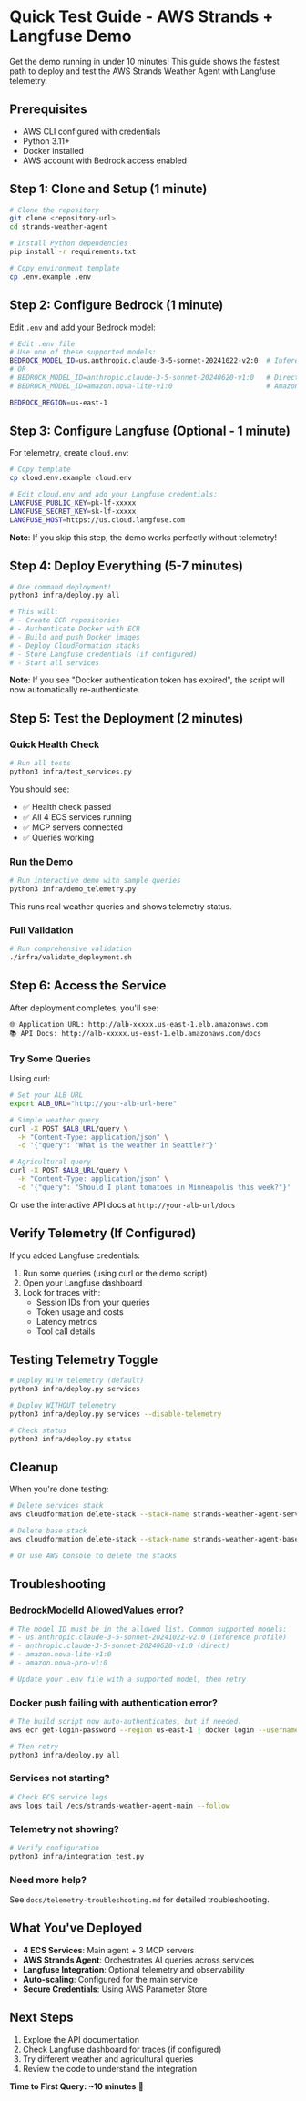 # Quick Test Guide - AWS Strands + Langfuse Demo

Get the demo running in under 10 minutes! This guide shows the fastest path to deploy and test the AWS Strands Weather Agent with Langfuse telemetry.

## Prerequisites

- AWS CLI configured with credentials
- Python 3.11+
- Docker installed
- AWS account with Bedrock access enabled

## Step 1: Clone and Setup (1 minute)

```bash
# Clone the repository
git clone <repository-url>
cd strands-weather-agent

# Install Python dependencies
pip install -r requirements.txt

# Copy environment template
cp .env.example .env
```

## Step 2: Configure Bedrock (1 minute)

Edit `.env` and add your Bedrock model:

```bash
# Edit .env file
# Use one of these supported models:
BEDROCK_MODEL_ID=us.anthropic.claude-3-5-sonnet-20241022-v2:0  # Inference profile (recommended)
# OR
# BEDROCK_MODEL_ID=anthropic.claude-3-5-sonnet-20240620-v1:0   # Direct model
# BEDROCK_MODEL_ID=amazon.nova-lite-v1:0                       # Amazon Nova

BEDROCK_REGION=us-east-1
```

## Step 3: Configure Langfuse (Optional - 1 minute)

For telemetry, create `cloud.env`:

```bash
# Copy template
cp cloud.env.example cloud.env

# Edit cloud.env and add your Langfuse credentials:
LANGFUSE_PUBLIC_KEY=pk-lf-xxxxx
LANGFUSE_SECRET_KEY=sk-lf-xxxxx
LANGFUSE_HOST=https://us.cloud.langfuse.com
```

**Note**: If you skip this step, the demo works perfectly without telemetry!

## Step 4: Deploy Everything (5-7 minutes)

```bash
# One command deployment!
python3 infra/deploy.py all

# This will:
# - Create ECR repositories
# - Authenticate Docker with ECR
# - Build and push Docker images
# - Deploy CloudFormation stacks
# - Store Langfuse credentials (if configured)
# - Start all services
```

**Note**: If you see "Docker authentication token has expired", the script will now automatically re-authenticate.

## Step 5: Test the Deployment (2 minutes)

### Quick Health Check
```bash
# Run all tests
python3 infra/test_services.py
```

You should see:
- ✅ Health check passed
- ✅ All 4 ECS services running
- ✅ MCP servers connected
- ✅ Queries working

### Run the Demo
```bash
# Run interactive demo with sample queries
python3 infra/demo_telemetry.py
```

This runs real weather queries and shows telemetry status.

### Full Validation
```bash
# Run comprehensive validation
./infra/validate_deployment.sh
```

## Step 6: Access the Service

After deployment completes, you'll see:
```
🌐 Application URL: http://alb-xxxxx.us-east-1.elb.amazonaws.com
📚 API Docs: http://alb-xxxxx.us-east-1.elb.amazonaws.com/docs
```

### Try Some Queries

Using curl:
```bash
# Set your ALB URL
export ALB_URL="http://your-alb-url-here"

# Simple weather query
curl -X POST $ALB_URL/query \
  -H "Content-Type: application/json" \
  -d '{"query": "What is the weather in Seattle?"}'

# Agricultural query
curl -X POST $ALB_URL/query \
  -H "Content-Type: application/json" \
  -d '{"query": "Should I plant tomatoes in Minneapolis this week?"}'
```

Or use the interactive API docs at `http://your-alb-url/docs`

## Verify Telemetry (If Configured)

If you added Langfuse credentials:

1. Run some queries (using curl or the demo script)
2. Open your Langfuse dashboard
3. Look for traces with:
   - Session IDs from your queries
   - Token usage and costs
   - Latency metrics
   - Tool call details

## Testing Telemetry Toggle

```bash
# Deploy WITH telemetry (default)
python3 infra/deploy.py services

# Deploy WITHOUT telemetry
python3 infra/deploy.py services --disable-telemetry

# Check status
python3 infra/deploy.py status
```

## Cleanup

When you're done testing:

```bash
# Delete services stack
aws cloudformation delete-stack --stack-name strands-weather-agent-services

# Delete base stack
aws cloudformation delete-stack --stack-name strands-weather-agent-base

# Or use AWS Console to delete the stacks
```

## Troubleshooting

### BedrockModelId AllowedValues error?
```bash
# The model ID must be in the allowed list. Common supported models:
# - us.anthropic.claude-3-5-sonnet-20241022-v2:0 (inference profile)
# - anthropic.claude-3-5-sonnet-20240620-v1:0 (direct)
# - amazon.nova-lite-v1:0
# - amazon.nova-pro-v1:0

# Update your .env file with a supported model, then retry
```

### Docker push failing with authentication error?
```bash
# The build script now auto-authenticates, but if needed:
aws ecr get-login-password --region us-east-1 | docker login --username AWS --password-stdin $(aws sts get-caller-identity --query Account --output text).dkr.ecr.us-east-1.amazonaws.com

# Then retry
python3 infra/deploy.py all
```

### Services not starting?
```bash
# Check ECS service logs
aws logs tail /ecs/strands-weather-agent-main --follow
```

### Telemetry not showing?
```bash
# Verify configuration
python3 infra/integration_test.py
```

### Need more help?
See `docs/telemetry-troubleshooting.md` for detailed troubleshooting.

## What You've Deployed

- **4 ECS Services**: Main agent + 3 MCP servers
- **AWS Strands Agent**: Orchestrates AI queries across services
- **Langfuse Integration**: Optional telemetry and observability
- **Auto-scaling**: Configured for the main service
- **Secure Credentials**: Using AWS Parameter Store

## Next Steps

1. Explore the API documentation
2. Check Langfuse dashboard for traces (if configured)
3. Try different weather and agricultural queries
4. Review the code to understand the integration

**Time to First Query: ~10 minutes** 🚀